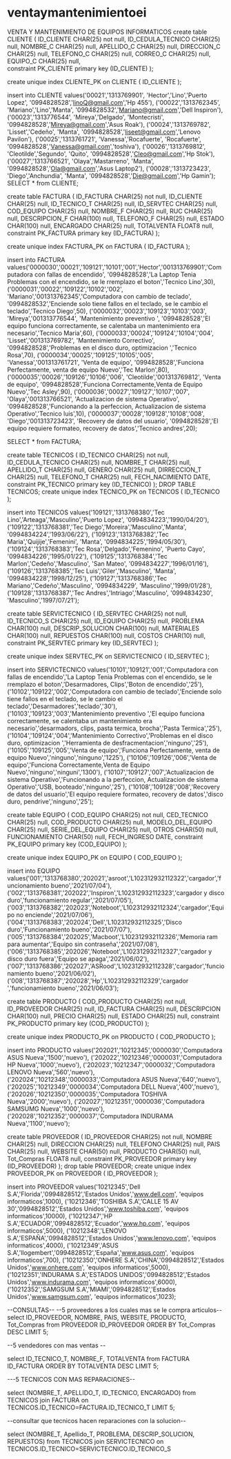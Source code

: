 # ventaymantenimientoei
VENTA Y MANTENIMIENTO DE EQUIPOS INFORMATICOS
create table CLIENTE (
   ID_CLIENTE           CHAR(25)                 not null,
   ID_CEDULA_TECNICO    CHAR(25)                 null,
   NOMBRE_C             CHAR(25)                 null,
   APELLIDO_C           CHAR(25)                 null,
   DIRECCION_C          CHAR(25)                 null,
   TELEFONO_C           CHAR(25)                 null,
   CORREO_C             CHAR(25)                 null,
   EQUIPO_C             CHAR(25)                 null,                  
   constraint PK_CLIENTE primary key (ID_CLIENTE)
);

create unique index CLIENTE_PK on CLIENTE (
ID_CLIENTE
);

insert into CLIENTE values('00021','1313769901', 'Hector','Lino','Puerto Lopez', '0994828528','linoQ@gmail.com','Hp 455'),
						  ('00022','1313762345', 'Mariano','Lino','Manta', '0994828532','Mariano@gmail.com','Dell Inspiron'),
						  ('00023','1313776544', 'Mireya','Delgado', 'Montecristi', '0994828528','Mireya@gmail.com','Asus Roak'),
						  ('00024','1313769782', 'Lisset','Cedeño', 'Manta', '0994828528','liseet@gmail.com','Lenovo Pavilon'),
						  ('00025','1313761721', 'Vanessa','Rocafuerte', 'Rocafuerte', '0994828528','Vanessa@gmail.com','toshiva'),
						  ('00026','1313769812', 'Cleotilde','Segundo', 'Quito', '0994828528','Cleo@gmail.com','Hp Stok'),
						  ('00027','1313766521', 'Olaya','Mastarreno', 'Manta', '0994828528','Ola@gmail.com','Asus Laptop2'),
						  ('00028','1313723423', 'Diego','Anchundia', 'Manta', '0994828528','Die@gmail.com','Hp Gamin');
SELECT * from CLIENTE;



create table FACTURA (
   ID_FACTURA           CHAR(25)               not null,
   ID_CLIENTE           CHAR(25)               null,
   ID_TECNICO_T         CHAR(25)               null,
   ID_SERVTEC           CHAR(25)               null,
   COD_EQUIPO           CHAR(25)               null,
   NOMBRE_F             CHAR(25)               null,
   RUC                  CHAR(25)               null,
   DESCRIPCION_F        CHAR(100)              null,
   TELEFONO_F           CHAR(25)               null,
   ESTADO               CHAR(100)              null,
   ENCARGADO            CHAR(25)               null,
   TOTALVENTA           FLOAT8                 null,
   constraint PK_FACTURA primary key (ID_FACTURA)
);

create unique index FACTURA_PK on FACTURA (
ID_FACTURA
);

insert into FACTURA values('0000030','00021','109121','10101','001','Hector','001313769901','Computadora con fallas de encendido', '0994828528','La Laptop Tenia Problemas con el encendido, se le rremplazo el boton','Tecnico Lino',30),
						  ('0000031','00022','109122','10102','002', 'Mariano','001313762345','Computadora con cambio de teclado', '0994828532','Enciende solo tiene fallos en el teclado, se le cambio el teclado','Tecnico Diego',50),
						  ('0000032','00023','109123','10103','003', 'Mireya','001313776544', 'Mantenimiento preventivo ', '0994828528','El equipo funciona correctamente, se calentaba un mantenimiento era necesario','Tecnico Maria',60),
						  ('0000033','00024','109124','10104','004', 'Lisset','001313769782', 'Mantenimiento Correctivo', '0994828528','Problemas en el disco duro, optimizacion ','Tecnico Rosa',70),
						  ('0000034','00025','109125','10105','005', 'Vanessa','001313761721', 'Venta de equipo', '0994828528','Funciona Perfectamente, venta de equipo Nuevo','Tec Marlon',80),
						  ('0000035','00026','109126','10106','006', 'Cleotilde','001313769812', 'Venta de equipo', '0994828528','Funciona Correctamente,Venta de Equipo Nuevo','Tec Asley',90),
						  ('0000036','00027','109127','10107','007', 'Olaya','001313766521', 'Actualizacion de sistema Operativo', '0994828528','Funcionando a la perfeccion, Actualizacion de sistema Operativo','Tecnico luis',10),
						  ('0000037','00028','109128','10108','008', 'Diego','001313723423', 'Recovery de datos del usuario', '0994828528','El equipo requiere formateo, recovery de datos','Tecnico andres',20);

SELECT * from FACTURA;

create table TECNICOS (
   ID_TECNICO           CHAR(25)               not null,
   ID_CEDULA_TECNICO    CHAR(25)               null,
   NOMBRE_T               CHAR(25)               null,
   APELLIDO_T             CHAR(25)               null,
   GENERO               CHAR(25)               null,
   DIRRECCION_T           CHAR(25)               null,
   TELEFONO_T             CHAR(25)               null,
   FECH_NACIMIENTO      DATE,
   constraint PK_TECNICO primary key (ID_TECNICO)
);
DROP TABLE TECNICOS;
create unique index TECNICO_PK on TECNICOS (
ID_TECNICO
);


insert into TECNICOS values('109121','1313768380','Tec Lino','Arteaga','Masculino','Puerto Lopez', '0994834223','1990/04/20'),
						  ('109122','1313768381','Tec Diego','Moreira','Masculino','Manta', '0994834224','1993/06/22'),
						  ('109123','1313768382','Tec Maria','Quijije','Femenini', 'Manta', '0994834225','1994/05/30'),
						  ('109124','1313768383','Tec Rosa','Delgado','Femenino', 'Puerto Cayo', '0994834226','1995/01/22'),
						  ('109125','1313768384','Tec Marlon','Cedeño','Masculino', 'San Mateo', '0994834227','1996/01/16'),
						  ('109126','1313768385','Tec Luis','Giler','Masculino', 'Manta', '0994834228','1998/12/25'),
						  ('109127','1313768386','Tec Mariano','Cedeño','Masculino', '0994834229', 'Masculino','1999/01/28'),
						  ('109128','1313768387','Tec Andres','Intriago','Masculino', '0994834230', 'Masculino','1997/07/21');





create table SERVICTECNICO (
   ID_SERVTEC           CHAR(25)               not null,
   ID_TECNICO_S         CHAR(25)               null,
   ID_EQUIPO            CHAR(25)               null,
   PROBLEMA             CHAR(100)               null,
   DESCRIP_SOLUCION     CHAR(100)               null,
   MATERIALES           CHAR(100)               null,
   REPUESTOS            CHAR(100)               null,
   COSTOS               CHAR(10)               null,
   constraint PK_SERVTEC primary key (ID_SERVTEC)
);

create unique index SERVTEC_PK on SERVICTECNICO (
ID_SERVTEC
);


insert into SERVICTECNICO values('10101','109121','001','Computadora con fallas de encendido','La Laptop Tenia Problemas con el encendido, se le rremplazo el boton','Desarmadores, Clips','Boton de encendido','25'),
						  		('10102','109122','002','Computadora con cambio de teclado','Enciende solo tiene fallos en el teclado, se le cambio el teclado','Desarmadores','teclado','30'),
						 		('10103','109123','003','Mantenimiento preventivo ','El equipo funciona correctamente, se calentaba un mantenimiento era necesario','desarmadors, clips, pasta termica, brocha','Pasta Termica','25'),
						  		('10104','109124','004','Mantenimiento Correctivo','Problemas en el disco duro, optimizacion ','Herramienta de desfracmentacion','ninguno','25'),
						  		('10105','109125','005','Venta de equipo','Funciona Perfectamente, venta de equipo Nuevo','ninguno','ninguno','1225'),
						  		('10106','109126','006','Venta de equipo','Funciona Correctamente,Venta de Equipo Nuevo','ninguno','ninguni','1300'),
						  		('10107','109127','007','Actualizacion de sistema Operativo','Funcionando a la perfeccion, Actualizacion de sistema Operativo','USB, booteado','ninguno','25'),
						  		('10108','109128','008','Recovery de datos del usuario','El equipo requiere formateo, recovery de datos','disco duro, pendrive','ninguno','25');


create table EQUIPO (
   COD_EQUIPO           CHAR(25)               not null,
   CED_TECNICO          CHAR(25)               null,
   COD_PRODUCTO         CHAR(25)               null,
   MODELO_DEL_EQUIPO    CHAR(25)               null,
   SERIE_DEL_EQUIPO     CHAR(25)               null,
   OTROS                CHAR(50)               null,
   FUNCIONAMIENTO       CHAR(50)               null,
   FECH_INGRESO         DATE,
   constraint PK_EQUIPO primary key (COD_EQUIPO)
);

create unique index EQUIPO_PK on EQUIPO (
COD_EQUIPO
);

insert into EQUIPO values('001','1313768380','202021','asroot','L102312932112322','cargador','funcionamiento bueno','2021/07/04'),
						 ('002','1313768381','202022','Inspiron','L102312932112323','cargador y disco duro','funcionamiento regular','2021/07/05'),
						 ('003','1313768382','202023','Noteboot','L102312932112324','cargador','Equipo no enciende','2021/07/06'),
						 ('004','1313768383','202024','Dell','L102312932112325','Disco duro','Funcionamiento bueno','2021/07/07'),
						 ('005','1313768384','202025','Macboot','L102312932112326','Memoria ram para aumentar','Equipo sin contraseña','2021/07/08'),
						 ('006','1313768385','202026','Noteboot','L102312932112327','cargador y disco duro fuera','Equipo se apaga','2021/06/02'),
						 ('007','1313768386','202027','ASRood','L102312932112328','cargador','funcionamiento bueno','2021/06/02'),
						 ('008','1313768387','202028','Hp','L102312932112329','cargador ','funcionamiento bueno','2021/06/03');



create table PRODUCTO (
   COD_PRODUCTO         CHAR(25)               not null,
   ID_PROVEEDOR         CHAR(25)               null,
   ID_FACTURA           CHAR(25)               null,
   DESCRIPCION          CHAR(100)               null,
   PRECIO               CHAR(25)               null,
   ESTADO               CHAR(25)               null,
   constraint PK_PRODUCTO primary key (COD_PRODUCTO)
);

create unique index PRODUCTO_PK on PRODUCTO (
COD_PRODUCTO
);

insert into PRODUCTO values('202021','10212345','0000030','Computadora ASUS Nueva','1500','nuevo'),
						   ('202022','10212346','0000031','Computadora HP Nueva','1000','nuevo'),
						   ('202023','10212347','0000032','Computadora LENOVO Nueva','560','nuevo'),
						   ('202024','10212348','0000033','Computadora ASUS Nueva','640','nuevo'),
						   ('202025','10212349','0000034','Computadora DELL Nueva','400','nuevo'),
						   ('202026','10212350','0000035','Computadora TOSHIVA Nueva','2000','nuevo'),
						   ('202027','10212351','0000036','Computadora SAMSUMG Nueva','1000','nuevo'),
						   ('202028','10212352','0000037','Computadora INDURAMA Nueva','1100','nuevo');



create table PROVEEDOR (
   ID_PROVEEDOR         CHAR(25)               not null,
   NOMBRE               CHAR(25)               null,
   DIRECCION            CHAR(25)               null,
   TELEFONO             CHAR(25)               null,
   PAIS                 CHAR(25)               null,
   WEBSITE              CHAR(50)               null,
   PRODUCTO             CHAR(50)               null,
   Tot_Compras          FLOAT8                 null,
   constraint PK_PROVEEDOR primary key (ID_PROVEEDOR)
);
drop table PROVEEDOR;
create unique index PROVEEDOR_PK on PROVEEDOR (
ID_PROVEEDOR
);

insert into PROVEEDOR values('10212345','Dell S.A','Florida','0994828512','Estados Unidos','www.dell.com', 'equipos informaticos',1000),
                            ('10212346','TOSHIBA S.A','CALLE 15 AV 30','0994828512','Estados Unidos','www.toshiba.com', 'equipos informaticos',10000),
							('10212347','HP S.A','ECUADOR','0994828512','Ecuador','www.hp.com', 'equipos informaticos',5000),
							('10212348','LENOVO S.A','ESPAÑA','0994828512','Estados Unidos','www.lenovo.com', 'equipos informaticos',4000),
							('10212349','ASUS S.A','llogembert','0994828512','España','www.asus.com', 'equipos informaticos',700),
							('10212350','ONHERE S.A','CHINA','0994828512','Estados Unidos','www.onhere.com', 'equipos informaticos',5000),
							('10212351','INDURAMA S.A','ESTADOS UNIDOS','0994828512','Estados Unidos','www.indurama.com', 'equipos informaticos',6000),
							('10212352','SAMGSUM S.A','MIAMI','0994828512','Estados Unidos','www.samgsum.com', 'equipos informaticos',1023);


--CONSULTAS--
--5 proveedores a los cuales mas se le compra articulos--
select ID_PROVEEDOR, NOMBRE, PAIS, WEBSITE, PRODUCTO, Tot_Compras
from PROVEEDOR ID_PROVEEDOR ORDER BY Tot_Compras DESC LIMIT 5;

--5 vendedores con mas ventas --	

select ID_TECNICO_T, NOMBRE_F, TOTALVENTA
from FACTURA ID_FACTURA ORDER BY TOTALVENTA DESC LIMIT 5;

---5 TECNICOS CON MAS REPARACIONES--

select (NOMBRE_T, APELLIDO_T, ID_TECNICO, ENCARGADO) 
from TECNICOS
join FACTURA
on TECNICOS.ID_TECNICO=FACTURA.ID_TECNICO_T LIMIT 5;
 
--consultar que tecnicos hacen reparaciones con la solucion--

select (NOMBRE_T, Apellido_T, PROBLEMA, DESCRIP_SOLUCION, REPUESTOS) 
from TECNICOS
join SERVICTECNICO
on TECNICOS.ID_TECNICO=SERVICTECNICO.ID_TECNICO_S
